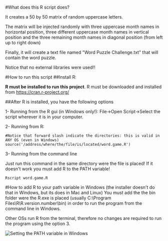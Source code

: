 #What does this R script does?

It creates a 50 by 50 matrix of random uppercase letters.

The matrix will be injected randomly with three uppercase month names in horizontal position, three different uppercase month names in vertical position and the three remaining month names in diagonal position (from left up to right down)

Finally, it will create a text file named "Word Puzzle Challenge.txt" that will contain the word puzzle.

Notice that no external libraries were used!!


#How to run this script
##Install R:

**R must be installed to run this project**.  R must be downloaded and installed from https://cran.r-project.org/

##After R is installed, you have the following options

1- Running from the R gui (in Windows only!): File->Open Script->Select the script wherever it is in your computer.

2- Running from R:

    
    #Notice that forward slash indicate the directories: this is valid in ANY OS (even in Windows)
    source('/address/where/the/file/is/located/word.game.R')
    

3- Running from the command line

Just run this command in the same directory were the file is placed! If it doesn't work you must add R to the PATH variable!

    Rscript word.game.R


    
#How to add R to your path variable in Windows (the installer doesn't do that in Windows, but its does in Mac and Linux)
You must add the the bin folder were the R.exe is placed (usually C:\Program Files\R\R.version.number\bin) in order to run the program from the command line in Windows.

Other OSs run R from the terminal, therefore no changes are required to run the program using the option 3.

![Setting the PATH variable in Windows](https://embox.googlecode.com/svn/wiki/images/InstallToolchainPath/environment-variables-path-cygwin.png?_sm_au_=iVV5pRLFrTT6sP4n)